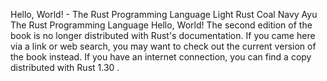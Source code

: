 Hello, World! - The Rust Programming Language
Light
Rust
Coal
Navy
Ayu
The Rust Programming Language
Hello, World!
The second edition of the book is no longer distributed with Rust's documentation.
If you came here via a link or web search, you may want to check out
the current
version of the book
instead.
If you have an internet connection, you can
find a copy distributed with
Rust
1.30
.